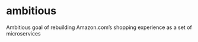 # ambitious
Ambitious goal of rebuilding Amazon.com’s shopping experience as a set of microservices
